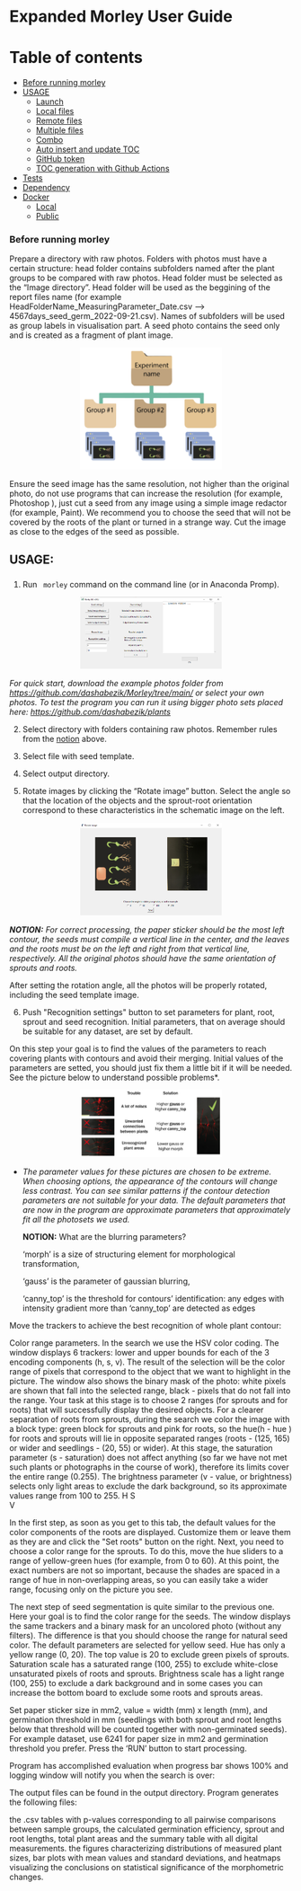 # Expanded Morley User Guide

Table of contents
=================

<!--ts-->
   * [Before running morley](#Before-running-morley)
   * [USAGE](#USAGE)
      * [Launch](#stdin)
      * [Local files](#local-files)
      * [Remote files](#remote-files)
      * [Multiple files](#multiple-files)
      * [Combo](#combo)
      * [Auto insert and update TOC](#auto-insert-and-update-toc)
      * [GitHub token](#github-token)
      * [TOC generation with Github Actions](#toc-generation-with-github-actions)
   * [Tests](#tests)
   * [Dependency](#dependency)
   * [Docker](#docker)
     * [Local](#local)
     * [Public](#public)
<!--te-->



### Before running morley
Prepare a directory with raw photos. Folders with photos must have a certain structure: head folder contains subfolders named after the plant groups to be 
compared with raw photos. Head folder must be selected as the 
“Image directory”. Head folder will be used as the beggining of the report files name (for example HeadFolderName_MeasuringParameter_Date.csv --> 4567days_seed_germ_2022-09-21.csv). Names of subfolders will be used as group labels in visualisation part. A seed photo contains the seed only and is created as a fragment of plant image.

<p align="center">
<img src="https://github.com/dashabezik/Morley/blob/main/img/folder_tree_wo_template.png" width=50% height=50%>
</p>

Ensure the seed image has the same resolution,
not higher than the original photo, do not use programs that can increase the resolution (for example, Photoshop ), just cut a seed from any image using 
a simple image redactor (for example, Paint).  We recommend you to choose the seed that will not be covered by the roots of the plant or turned in a strange way.
Cut the image as close to the edges of the seed as possible.


## USAGE:
### 
1. Run ``` morley``` command on the command line (or in Anaconda Promp). 
<p align="center">
<img src="https://github.com/dashabezik/Morley/blob/main/img/load button.PNG" width=50% height=50%>
</p>

*For quick start, download the example photos folder from https://github.com/dashabezik/Morley/tree/main/ or select your own photos. To test the program you can run it using bigger photo sets placed here: https://github.com/dashabezik/plants*


2. Select directory with folders containing raw photos. Remember rules from the [notion](#Before-running-morley) above.

3. Select file with seed template.

4. Select output directory.

5. Rotate images by clicking the “Rotate image” button. Select the angle so that the location of the objects and the sprout-root orientation correspond to these characteristics in the schematic image on the left.

<p align="center">
<img src="https://github.com/dashabezik/Morley/blob/main/img/rotation.PNG" width=50% height=50%>
</p>



  ***NOTION:** For correct processing, the paper sticker should be the most left contour, the seeds must compile a vertical line in the center, and the leaves and the roots must be on the left and right from that vertical line, respectively. All the original photos should have the same orientation of sprouts and roots.*

After setting the rotation angle, all the photos will be properly rotated, including the seed template image.

6. Push "Recognition settings" button to set parameters for plant, root, sprout and seed recognition. Initial parameters, that on average should be suitable for any dataset, are set by default. 

 On this step your goal is to find the values of the parameters to reach covering plants with contours and avoid their merging. Initial values of the parameters are setted, you should just fix them a little bit if it will be needed. See the picture below to understand possible problems*. 

<p align="center">
<img src="https://github.com/dashabezik/Morley/blob/main/img/bluring_modified.png" width=50% height=50% bgcolor=#800000>
</p>

* *The parameter values for these pictures are chosen to be extreme. When choosing options, the appearance of the contours will change less contrast. You  can see similar patterns if the contour detection parameters are not suitable for your data. The default parameters that are now in the program are approximate parameters that approximately fit all the photosets we used.*


  **NOTION:**
  What are the blurring parameters?
  
  ‘morph’ is a size of structuring element for morphological transformation, 
  
  ‘gauss’ is the parameter of gaussian blurring, 
  
  ‘canny_top’ is the threshold for contours’ identification: any edges with intensity gradient more than ‘canny_top’ are detected as edges 


Move the trackers to achieve the best recognition of whole plant contour:


Color range parameters. In the search we use the HSV color coding. The window displays 6 trackers: lower and upper bounds for each of the 3 encoding components (h, s, v). The result of the selection will be the color range of pixels that correspond to the object that we want to highlight in the picture. The window also shows the binary mask of the photo: white pixels are shown that fall into the selected range, black - pixels that do not fall into the range. Your task at this stage is to choose 2 ranges (for sprouts and for roots) that will successfully display the desired objects.
For a clearer separation of roots from sprouts, during the search we color the image with a block type: green block for sprouts and pink for roots, so the hue(h - hue ) for roots and sprouts will lie in opposite separated ranges (roots - (125, 165) or wider and seedlings - (20, 55) or wider).
At this stage, the saturation parameter (s - saturation) does not affect anything (so far we have not met such plants or photographs in the course of work), therefore its limits cover the entire range (0.255).
The brightness parameter (v - value, or brightness) selects only light areas to exclude the dark background, so its approximate values range from 100 to 255.
H 
S  
V 


In the first step, as soon as you get to this tab, the default values for the color components of the roots are displayed. Customize them or leave them as they are and click the "Set roots" button on the right. Next, you need to choose a color range for the sprouts. To do this, move the hue sliders to a range of yellow-green hues (for example, from 0 to 60). At this point, the exact numbers are not so important, because the shades are spaced in a range of hue in non-overlapping areas, so you can easily take a wider range, focusing only on the picture you see.

The next step of seed segmentation is quite similar to the previous one. Here your goal is to find the color range for the seeds. The window displays the same trackers and a binary mask for an uncolored photo (without any filters). The difference is that you should choose the range for natural seed color. The default parameters are selected for yellow seed. 
Hue has only a yellow range (0, 20). The top value is 20 to exclude green pixels of sprouts.
Saturation scale has a saturated range (100, 255) to exclude white-close unsaturated pixels of roots and sprouts.
Brightness scale has a light range (100, 255) to exclude a dark background and in some cases you can increase the bottom board to exclude some roots and sprouts areas.

Set paper sticker size in mm2, value =  width (mm) x length (mm), and germination threshold in mm (seedlings with both sprout and root lengths below that threshold will be counted together with non-germinated seeds). For example dataset, use 6241 for paper size in mm2 and germination threshold you prefer. Press the ‘RUN’ button to start processing.
 
Program has accomplished evaluation when progress bar shows 100% and logging window will notify you when the search is over:

 
The output files can be found  in the output directory.  Program generates the following files:

the .csv tables with p-values corresponding to all pairwise comparisons between sample groups, the calculated germination efficiency, sprout and root lengths, total plant areas and the summary table with all digital measurements.
the figures characterizing distributions of measured plant sizes, bar plots with mean values and standard deviations, and heatmaps visualizing the conclusions on statistical significance of the morphometric changes.
